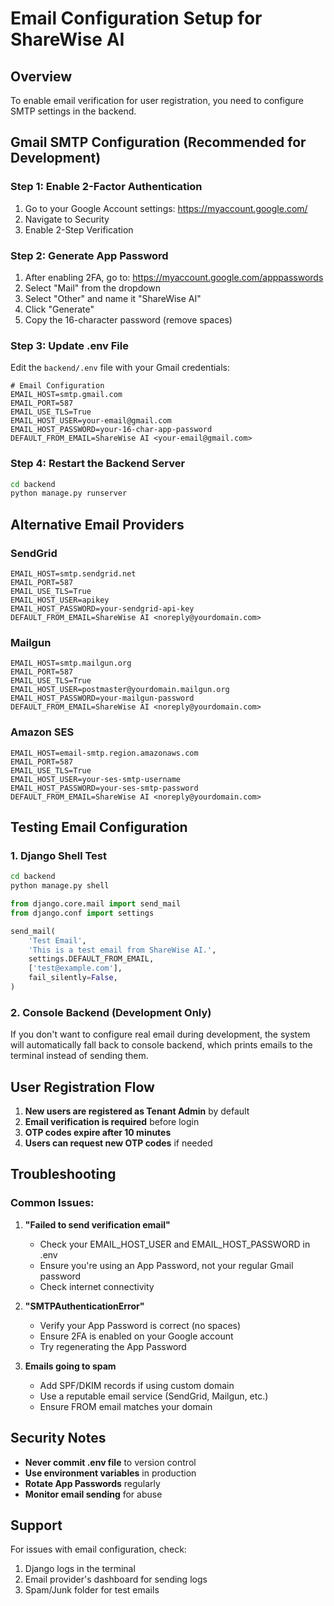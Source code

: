 # Email Configuration Setup for ShareWise AI

## Overview
To enable email verification for user registration, you need to configure SMTP settings in the backend.

## Gmail SMTP Configuration (Recommended for Development)

### Step 1: Enable 2-Factor Authentication
1. Go to your Google Account settings: https://myaccount.google.com/
2. Navigate to Security
3. Enable 2-Step Verification

### Step 2: Generate App Password
1. After enabling 2FA, go to: https://myaccount.google.com/apppasswords
2. Select "Mail" from the dropdown
3. Select "Other" and name it "ShareWise AI"
4. Click "Generate"
5. Copy the 16-character password (remove spaces)

### Step 3: Update .env File
Edit the `backend/.env` file with your Gmail credentials:

```env
# Email Configuration
EMAIL_HOST=smtp.gmail.com
EMAIL_PORT=587
EMAIL_USE_TLS=True
EMAIL_HOST_USER=your-email@gmail.com
EMAIL_HOST_PASSWORD=your-16-char-app-password
DEFAULT_FROM_EMAIL=ShareWise AI <your-email@gmail.com>
```

### Step 4: Restart the Backend Server
```bash
cd backend
python manage.py runserver
```

## Alternative Email Providers

### SendGrid
```env
EMAIL_HOST=smtp.sendgrid.net
EMAIL_PORT=587
EMAIL_USE_TLS=True
EMAIL_HOST_USER=apikey
EMAIL_HOST_PASSWORD=your-sendgrid-api-key
DEFAULT_FROM_EMAIL=ShareWise AI <noreply@yourdomain.com>
```

### Mailgun
```env
EMAIL_HOST=smtp.mailgun.org
EMAIL_PORT=587
EMAIL_USE_TLS=True
EMAIL_HOST_USER=postmaster@yourdomain.mailgun.org
EMAIL_HOST_PASSWORD=your-mailgun-password
DEFAULT_FROM_EMAIL=ShareWise AI <noreply@yourdomain.com>
```

### Amazon SES
```env
EMAIL_HOST=email-smtp.region.amazonaws.com
EMAIL_PORT=587
EMAIL_USE_TLS=True
EMAIL_HOST_USER=your-ses-smtp-username
EMAIL_HOST_PASSWORD=your-ses-smtp-password
DEFAULT_FROM_EMAIL=ShareWise AI <noreply@yourdomain.com>
```

## Testing Email Configuration

### 1. Django Shell Test
```bash
cd backend
python manage.py shell
```

```python
from django.core.mail import send_mail
from django.conf import settings

send_mail(
    'Test Email',
    'This is a test email from ShareWise AI.',
    settings.DEFAULT_FROM_EMAIL,
    ['test@example.com'],
    fail_silently=False,
)
```

### 2. Console Backend (Development Only)
If you don't want to configure real email during development, the system will automatically fall back to console backend, which prints emails to the terminal instead of sending them.

## User Registration Flow

1. **New users are registered as Tenant Admin** by default
2. **Email verification is required** before login
3. **OTP codes expire after 10 minutes**
4. **Users can request new OTP codes** if needed

## Troubleshooting

### Common Issues:

1. **"Failed to send verification email"**
   - Check your EMAIL_HOST_USER and EMAIL_HOST_PASSWORD in .env
   - Ensure you're using an App Password, not your regular Gmail password
   - Check internet connectivity

2. **"SMTPAuthenticationError"**
   - Verify your App Password is correct (no spaces)
   - Ensure 2FA is enabled on your Google account
   - Try regenerating the App Password

3. **Emails going to spam**
   - Add SPF/DKIM records if using custom domain
   - Use a reputable email service (SendGrid, Mailgun, etc.)
   - Ensure FROM email matches your domain

## Security Notes

- **Never commit .env file** to version control
- **Use environment variables** in production
- **Rotate App Passwords** regularly
- **Monitor email sending** for abuse

## Support

For issues with email configuration, check:
1. Django logs in the terminal
2. Email provider's dashboard for sending logs
3. Spam/Junk folder for test emails